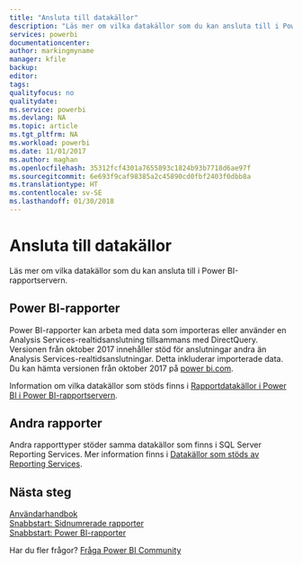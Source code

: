 ```yaml
---
title: "Ansluta till datakällor"
description: "Läs mer om vilka datakällor som du kan ansluta till i Power BI-rapportservern."
services: powerbi
documentationcenter: 
author: markingmyname
manager: kfile
backup: 
editor: 
tags: 
qualityfocus: no
qualitydate: 
ms.service: powerbi
ms.devlang: NA
ms.topic: article
ms.tgt_pltfrm: NA
ms.workload: powerbi
ms.date: 11/01/2017
ms.author: maghan
ms.openlocfilehash: 35312fcf4301a7655893c1824b93b7718d6ae97f
ms.sourcegitcommit: 6e693f9caf98385a2c45890cd0fbf2403f0dbb8a
ms.translationtype: HT
ms.contentlocale: sv-SE
ms.lasthandoff: 01/30/2018
---
```

# <a name="connecting-to-data-sources"></a>Ansluta till datakällor
Läs mer om vilka datakällor som du kan ansluta till i Power BI-rapportservern.

## <a name="power-bi-reports"></a>Power BI-rapporter
Power BI-rapporter kan arbeta med data som importeras eller använder en Analysis Services-realtidsanslutning tillsammans med DirectQuery. Versionen från oktober 2017 innehåller stöd för anslutningar andra än Analysis Services-realtidsanslutningar. Detta inkluderar importerade data. Du kan hämta versionen från oktober 2017 på [power bi.com](https://powerbi.microsoft.com/report-server/).

Information om vilka datakällor som stöds finns i [Rapportdatakällor i Power BI i Power BI-rapportservern](data-sources.md).

## <a name="other-reports"></a>Andra rapporter
Andra rapporttyper stöder samma datakällor som finns i SQL Server Reporting Services. Mer information finns i [Datakällor som stöds av Reporting Services](https://docs.microsoft.com/sql/reporting-services/report-data/data-sources-supported-by-reporting-services-ssrs).

## <a name="next-steps"></a>Nästa steg
[Användarhandbok](user-handbook-overview.md)  
[Snabbstart: Sidnumrerade rapporter](quickstart-create-paginated-report.md)  
[Snabbstart: Power BI-rapporter](quickstart-create-powerbi-report.md)

Har du fler frågor? [Fråga Power BI Community](https://community.powerbi.com/)

